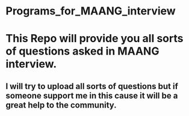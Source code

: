 # Programs_for_MAANG_interview
# This Repo will provide you all sorts of questions asked in MAANG interview.
## I will try to upload all sorts of questions but if someone support me in this cause it will be a great help to the community.
